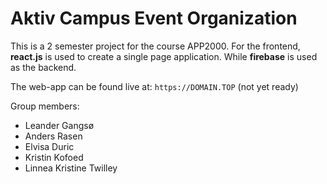 # Aktiv Campus Event Organization

This is a 2 semester project for the course APP2000.
For the frontend, **react.js** is used to create a single page application.
While **firebase** is used as the backend.

The web-app can be found live at: `https://DOMAIN.TOP` (not yet ready)

Group members:

- Leander Gangsø
- Anders Rasen
- Elvisa Duric
- Kristin Kofoed
- Linnea Kristine Twilley

